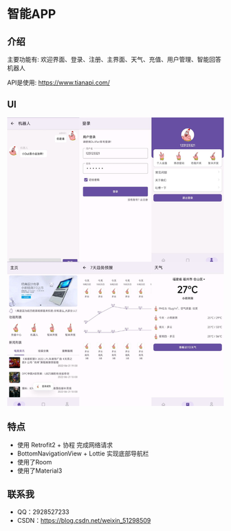 # 智能APP

## 介绍

主要功能有: 欢迎界面、登录、注册、主界面、天气、充值、用户管理、智能回答机器人

API是使用: https://www.tianapi.com/

## UI

![image](img/img1.jpg)

## 特点

* 使用 Retrofit2 + 协程 完成网络请求
* BottomNavigationView + Lottie 实现底部导航栏
* 使用了Room
* 使用了Material3

## 联系我

* QQ：2928527233
* CSDN：https://blog.csdn.net/weixin_51298509
